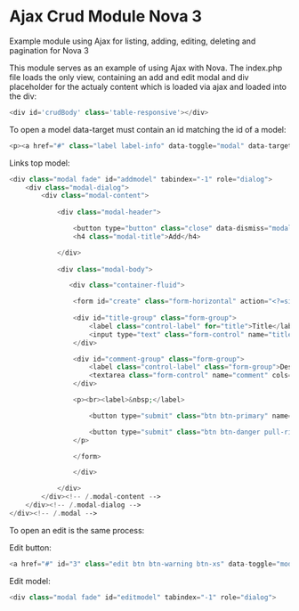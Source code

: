 # Ajax Crud Module Nova 3
Example module using Ajax for listing, adding, editing, deleting and pagination for Nova 3

This module serves as an example of using Ajax with Nova. The index.php file loads the only view, containing an add and edit modal and div placeholder for the actualy content which is loaded via ajax and loaded into the div:

```php
<div id='crudBody' class='table-responsive'></div>
```

To open a model data-target must contain an id matching the id of a model:

```php
<p><a href="#" class="label label-info" data-toggle="modal" data-target="#addmodel"><i class='fa fa-plus'></i> Add new</a></p>
```

Links top model:

```php
<div class="modal fade" id="addmodel" tabindex="-1" role="dialog">
  	<div class="modal-dialog">
    	<div class="modal-content">
      		
      		<div class="modal-header">

        		<button type="button" class="close" data-dismiss="modal">&times;</button>
        		<h4 class="modal-title">Add</h4>

      		</div>
      		
      		<div class="modal-body">

           	   <div class="container-fluid">  

                <form id="create" class="form-horizontal" action="<?=site_url('admin/crud');?>" method="post">
      
           		<div id="title-group" class="form-group">
		            <label class="control-label" for="title">Title</label>
		            <input type="text" class="form-control" name="title">
		        </div>

	            <div id="comment-group" class="form-group">
	                <label class="control-label" class="form-group">Description</label>
	                <textarea class="form-control" name="comment" cols="50" rows="5"></textarea>
	            </div>

	            <p><br><label>&nbsp;</label>

	                <button type="submit" class="btn btn-primary" name="submit"><i class="fa fa-check"></i> Save</button>

	                <button type="submit" class="btn btn-danger pull-right" data-dismiss="modal"><i class="fa fa-times"></i> Cancel & Close</button>
	            </p>

           		</form>

                </div>

      		</div>
    	</div><!-- /.modal-content -->
  	</div><!-- /.modal-dialog -->
</div><!-- /.modal -->
```

To open an edit is the same process:

Edit button: 

```php
<a href="#" id="3" class="edit btn btn-warning btn-xs" data-toggle="modal" data-target="#edit"><i class="fa fa-edit"></i> Edit</a>
```

Edit model:

```php
<div class="modal fade" id="editmodel" tabindex="-1" role="dialog">
```